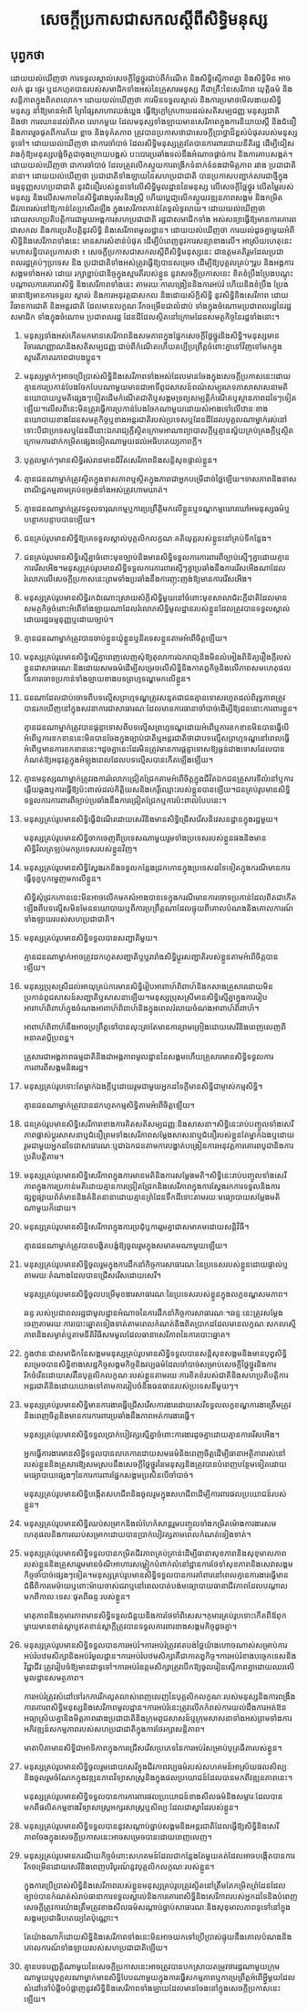 <h1 align='center'>សេចក្ដីប្រកាសជាសកលស្ដីពីសិទ្ធិមនុស្ស</h1>
<h2>បុព្វកថា</h2>
<p>ដោយយល់ឃើញថា ការទទួលស្គាល់សេចក្ដីថ្លៃថ្នូរជាប់ពីកំណើត និងសិទ្ធិស្មើភាពគ្នា និងសិទ្ធិមិន អាចលក់ ដូរ ផ្ទេរ ឬដកហូតបានរបស់សមាជិកទាំងអស់នៃគ្រួសារមនុស្ស គឺជាគ្រឹះនៃសេរីភាព យុត្ដិធម៌ និងសន្ដិភាពក្នុងពិភពលោក។
ដោយយល់ឃើញថា ការមិនទទួលស្គាល់ និងការប្រមាថមើលងាយសិទ្ធិមនុស្ស នាំឱ្យមានអំពើ ព្រៃផ្សៃសាហាវយង់ឃ្នង ធ្វើឱ្យក្ដៅក្រហាយដល់សតិសម្បជញ្ញៈមនុស្សជាតិ និងថា ការឈានដល់ពិភព លោកមួយ ដែលមនុស្សទាំងឡាយមានសេរីភាពក្នុងការនិយាយស្ដី និងជំនឿ និងភាពរួចផុតពីការភ័យ ខ្លាច និងទុគ៌តភាព ត្រូវបានប្រកាសថាជាសេចក្ដីប្រាថ្នាដ៏ខ្ពស់បំផុតរបស់មនុស្សទូទៅ។
ដោយយល់ឃើញថា ជាការចាំបាច់ ដែលសិទ្ធិមនុស្សត្រូវតែបានការពារដោយនីតិរដ្ឋ ដើម្បីជៀស វាងកុំឱ្យមនុស្សបង្ខំចិត្ដជាចុងក្រោយបង្អស់ បះបោរប្រឆាំងទល់នឹងអំណាចផ្ដាច់ការ និងការគាបសង្កត់។
ដោយយល់ឃើញថា ជាការចាំបាច់ ដែលត្រូវលើកស្ទួយការពង្រីកទំនាក់ទំនងជាមិត្ដភាព រវាង ប្រជាជាតិនានា។
ដោយយល់ឃើញថា ប្រជាជាតិទាំងឡាយនៃសហប្រជាជាតិ បានប្រកាសបញ្ជាក់សារជាថ្មីក្នុង ធម្មនុញ្ញសហប្រជាជាតិ នូវជំនឿរបស់ខ្លួនទៅលើសិទ្ធិមូលដ្ឋាននៃមនុស្ស លើសេចក្ដីថ្លៃថ្នូរ លើតម្លៃរបស់ មនុស្ស និងលើសមភាពនៃសិទ្ធិរវាងបុរសនិងស្ដ្រី ហើយប្ដេជា្ញលើកស្ទួយវឌ្ឍនភាពសង្គម និងកម្រិត ជីវភាពរស់នៅឱ្យកាន់តែប្រសើរឡើង ក្នុងសេរីភាពកាន់តែទូលំទូលាយ។
ដោយយល់ឃើញថា ដោយសហប្រតិបត្ដិការជាមួយអង្គការសហប្រជាជាតិ រដ្ឋជាសមាជិកទាំង អស់សន្យាធ្វើឱ្យមានការគោរពជាសកល និងការប្រតិបត្ដិនូវសិទ្ធិ និងសេរីភាពមូលដ្ឋាន។
ដោយយល់ឃើញថា ការយល់ដូចគ្នាមួយអំពីសិទ្ធិនិងសេរីភាពទាំងនេះ មានសារសំខាន់បំផុត ដើម្បីបំពេញនូវការសន្យាខាងលើ។
អាស្រ័យហេតុនេះ មហាសន្និបាតប្រកាសថា ៖
សេចក្ដីប្រកាសជាសកលស្ដីពីសិទ្ធិមនុស្សនេះ ជាឧត្ដមគតិរួមដែលប្រជាពលរដ្ឋគ្រប់ៗប្រទេស និង ប្រជាជាតិទាំងអស់ត្រូវធ្វើឱ្យបានសម្រេច ដើម្បីឱ្យបុគ្គលគ្រប់ៗរូប និងអង្គការសង្គមទាំងអស់ ដោយ រក្សាខ្ជាប់ជានិច្ចក្នុងស្មារតីរបស់ខ្លួន នូវសេចក្ដីប្រកាសនេះ ខិតខំប្រឹងប្រែងបណ្ដុះបណ្ដាលការគោរពសិទ្ធិ និងសេរីភាពទាំងនេះ តាមរយៈការបង្រៀននិងការអប់រំ ហើយនិងខំប្រឹង ប្រែងធានាឱ្យមានការទទួល ស្គាល់ និងការអនុវត្ដជាសកល និងដោយស័ក្ដិសិទ្ធិ នូវសិទ្ធិនិងសេរីភាព ដោយវិធានការជាតិ និងអន្ដរជាតិ ដែលមានលក្ខណៈរីកចម្រើនជាលំដាប់ ទាំងក្នុងចំណោមប្រជាពលរដ្ឋនៃរដ្ឋសមាជិក ទាំងក្នុងចំណោម ប្រជាពលរដ្ឋ ដែនដីដែលស្ថិតនៅក្រោមដែនសមត្ថកិច្ចនៃរដ្ឋទាំងនោះ។</p>
<ol>
  <li>
    <p>មនុស្សទាំងអស់កើតមកមានសេរីភាពនិងសមភាពក្នុងផ្នែកសេចក្ដីថ្លៃថ្នូរនិងសិទ្ធិ។មនុស្សមានវិចារណញ្ញាណនិងសតិសម្បជញ្ញៈជាប់ពីកំណើតហើយគប្បីប្រព្រឹត្ដចំពោះគ្នាទៅវិញទៅមកក្នុងស្មារតីភាតរភាពជាបងប្អូន។</p>
  </li>
  <li>
    <p>មនុស្សម្នាក់ៗអាចប្រើប្រាស់សិទ្ធិនិងសេរីភាពទាំងអស់ដែលមានចែងក្នុងសេចក្ដីប្រកាសនេះដោយគ្មានការប្រកាន់បែងចែកបែបណាមួយមានជាអាទិ៍ពូជសាសន៍ពណ៌សម្បុរភេទភាសាសាសនាមតិនយោបាយឬមតិផ្សេងៗទៀតដើមកំណើតជាតិឬសង្គមទ្រព្យសម្បត្ដិកំណើតឬស្ថានភាពដទៃៗទៀតឡើយ។លើសពីនេះមិនត្រូវធ្វើការប្រកាន់បែងចែកណាមួយដោយសំអាងទៅលើឋានៈខាងនយោបាយខាងដែនសមត្ថកិច្ចឬខាងអន្ដរជាតិរបស់ប្រទេសឬដែនដីដែលបុគ្គលណាម្នាក់រស់នៅទោះបីជាប្រទេសឬដែនដីនោះឯករាជ្យក្ដីស្ថិតក្រោមអាណាព្យាបាលក្ដីឬគ្មានស្វ័យគ្រប់គ្រងក្ដីឬស្ថិតក្រោមការដាក់កម្រិតផ្សេងទៀតណាមួយដល់អធិបតេយ្យភាពក្ដី។</p>
  </li>
  <li>
    <p>បុគ្គលម្នាក់ៗមានសិទ្ធិរស់រានមានជីវិតសេរីភាពនិងសន្ដិសុខផ្ទាល់ខ្លួន។</p>
  </li>
  <li>
    <p>គ្មានជនណាម្នាក់ត្រូវស្ថិតក្នុងទាសភាពឬស្ថិតក្នុងភាពជាអ្នកបម្រើដាច់ថ្លៃឡើយ។ទាសភាពនិងទាសពាណិជ្ជកម្មតាមគ្រប់ទម្រង់ទាំងអស់ត្រូវហាមឃាត់។</p>
  </li>
  <li>
    <p>គ្មានជនណាម្នាក់ត្រូវទទួលទារុណកម្មឬការប្រព្រឹត្ដិមកលើខ្លួនឬទណ្ឌកម្មឃោរឃៅអមនុស្សធម៌ឬបន្ថោកបន្ទាបបានឡើយ។</p>
  </li>
  <li>
    <p>ជនគ្រប់រូបមានសិទ្ធិឱ្យគេទទួលស្គាល់បុគ្គលិកលក្ខណៈគតិយុត្ដរបស់ខ្លួននៅគ្រប់ទីកន្លែង។</p>
  </li>
  <li>
    <p>ជនគ្រប់រូបមានសិទ្ធិស្មើគ្នាចំពោះមុខច្បាប់និងមានសិទ្ធិទទួលការការពារពីច្បាប់ស្មើៗគ្នាដោយគ្មានការរើសអើង។មនុស្សគ្រប់រូបមានសិទ្ធិទទួលការការពារស្មើៗគ្នាប្រឆាំងនឹងការរើសអើងណាដែលរំលោភលើសេចក្ដីប្រកាសនេះព្រមទាំងប្រឆាំងនឹងការញុះញង់ឱ្យមានការរើសអើង។</p>
  </li>
  <li>
    <p>មនុស្សគ្រប់រូបមានសិទ្ធិរកដំណោះស្រាយស័ក្ដិសិទ្ធិមួយនៅចំពោះមុខសាលាជំរះក្ដីជាតិដែលមានសមត្ថកិច្ចចំពោះអំពើទាំងឡាយណាដែលរំលោភសិទ្ធិមូលដ្ឋានរបស់ខ្លួនដែលត្រូវបានទទួលស្គាល់ដោយរដ្ឋធម្មនុញ្ញឬដោយច្បាប់។</p>
  </li>
  <li>
    <p>គ្មានជនណាម្នាក់ត្រូវបានចាប់ខ្លួនឃុំខ្លួនឬនិរទេសខ្លួនតាមអំពើចិត្ដឡើយ។</p>
  </li>
  <li>
    <p>មនុស្សគ្រប់រូបមានសិទ្ធិស្មើគ្នាពេញលេញសុំឱ្យតុលាការឯករាជ្យនិងមិនលំអៀងពិនិត្យរឿងក្ដីរបស់ខ្លួនជាសាធារណៈនិងដោយសមធម៌ដើម្បីសម្រេចលើសិទ្ធិនិងកាតព្វកិច្ចនិងលើភាពសមហេតុផលនៃការចោទប្រកាន់ទាំងឡាយខាងបទព្រហ្មទណ្ឌមកលើខ្លួន។</p>
  </li>
  <li>
    <p>ជនណាដែលជាប់ចោទពីបទល្មើសព្រហ្មទណ្ឌត្រូវសន្មតជាជនគ្មានទោសរហូតដល់ពិរុទ្ធភាពត្រូវបានរកឃើញនៅក្នុងសវនាការជាសាធារណៈដែលមានការធានាចាំបាច់ដើម្បីឱ្យជននោះការពារខ្លួន។</p>
    <p>គ្មានជនណាម្នាក់ត្រូវបានផ្ដន្ទាទោសពីបទល្មើសព្រហ្មទណ្ឌដោយអំពើឬការខកខានមិនបានធ្វើបើអំពើឬការខកខាននេះមិនបានចែងក្នុងច្បាប់ជាតិឬអន្ដរជាតិថាជាបទល្មើសព្រហ្មទណ្ឌនៅពេលធ្វើអំពើឬមានការខកខាននេះ។ដូចគ្នានេះដែរមិនត្រូវមានការផ្ដន្ទាទោសឱ្យធ្ងន់ជាងទោសដែលបានកំណត់ឱ្យអនុវត្ដក្នុងអំឡុងពេលដែលបទល្មើសបានកើតឡើងឡើយ។</p>
  </li>
  <li>
    <p>គ្មានមនុស្សណាម្នាក់ត្រូវរងការរំលោភជ្រៀតជ្រែកតាមអំពើចិត្ដក្នុងជីវិតឯកជនគ្រួសារទីលំនៅឬការឆ្លើយឆ្លងឬការធ្វើឱ្យប៉ះពាល់ដល់កិត្ដិយសនិងកេរ្ដិ៍ឈ្មោះរបស់ខ្លួនបានឡើយ។ជនគ្រប់រូបមានសិទ្ធិទទួលការការពារពីច្បាប់ប្រឆាំងនឹងការជ្រៀតជ្រែកឬការប៉ះពាល់បែបនេះ។</p>
  </li>
  <li>
    <p>មនុស្សគ្រប់រូបមានសិទ្ធិធ្វើដំណើរដោយសេរីនិងមានសិទ្ធិជ្រើសរើសនិវេសនដ្ឋានក្នុងរដ្ឋមួយ។</p>
    <p>មនុស្សគ្រប់រូបមានសិទ្ធិចាកចេញពីប្រទេសណាមួយរួមទាំងប្រទេសរបស់ខ្លួនផងនិងមានសិទ្ធិវិលត្រឡប់មកប្រទេសរបស់ខ្លួនវិញ។</p>
  </li>
  <li>
    <p>មនុស្សគ្រប់រូបមានសិទ្ធិស្វែងរកនិងទទួលកន្លែងជ្រកកោនក្នុងប្រទេសដទៃទៀតក្នុងករណីមានការធ្វើទុក្ខបុកម្នេញមកលើខ្លួន។</p>
    <p>សិទ្ធិសុំជ្រកកោននេះមិនអាចលើកមកសំអាងបានទេក្នុងករណីមានការចោទប្រកាន់ដែលពិតជាកើតឡើងពីបទល្មើសមិនមែននយោបាយឬពីការប្រព្រឹត្ដណាដែលផ្ទុយពីគោលបំណងនិងគោលការណ៍ទាំងឡាយរបស់សហប្រជាជាតិ។</p>
  </li>
  <li>
    <p>មនុស្សគ្រប់រូបមានសិទ្ធិទទួលបានសញ្ជាតិមួយ។</p>
    <p>គ្មានជនណាម្នាក់អាចត្រូវដកហូតសញ្ជាតិឬឬរារាំងសិទ្ធិប្ដូរសញ្ជាតិរបស់ខ្លួនតាមអំពើចិត្ដបានឡើយ។</p>
  </li>
  <li>
    <p>មនុស្សប្រុសស្រីដល់អាយុគ្រប់ការមានសិទ្ធិរៀបអាពាហ៍ពិពាហ៍និងកសាងគ្រួសារដោយមិនប្រកាន់ពូជសាសន៍សញ្ជាតិឬសាសនាឡើយ។មនុស្សប្រុសស្រីមានសិទ្ធិស្មើគ្នាក្នុងការរៀបអាពាហ៍ពិពាហ៍ក្នុងចំណងអាពាហ៍ពិពាហ៍និងក្នុងពេលរំលាយចំណងអាពាហ៍ពិពាហ៍។</p>
    <p>អាពាហ៍ពិពាហ៍នឹងអាចប្រព្រឹត្ដទៅបានលុះត្រាតែមានការព្រមព្រៀងដោយសេរីនិងពេញលេញពីអនាគតប្ដីប្រពន្ធ។</p>
    <p>គ្រួសារជាអង្គភាពធម្មជាតិនិងជាអង្គភាពមូលដ្ឋាននៃសង្គមហើយគ្រួសារមានសិទ្ធិទទួលការការពារពីសង្គមនិងរដ្ឋ។</p>
  </li>
  <li>
    <p>មនុស្សគ្រប់រូបទោះតែម្នាក់ឯងក្ដីឬដោយរួមជាមួយអ្នកដទៃក្ដីមានសិទ្ធិជាម្ចាស់កម្មសិទ្ធិ។</p>
    <p>គ្មានជនណាម្នាក់ត្រូវបានដកហូតកម្មសិទ្ធិតាមអំពើចិត្ដឡើយ។</p>
  </li>
  <li>
    <p>ជនគ្រប់រូបមានសិទ្ធិសេរីភាពខាងការគិតសតិសម្បជញ្ញៈនិងសាសនា។សិទ្ធិនេះរាប់បញ្ចូលទាំងសេរីភាពផ្លាស់ប្ដូរសាសនាឬជំនឿព្រមទាំងសេរីភាពសម្ដែងសាសនាឬជំនឿរបស់ខ្លួនតែម្នាក់ឯងឬដោយរួមជាមួយអ្នកដទៃជាសាធារណៈឬជាឯកជនតាមការបង្ហាត់បង្រៀនការអនុវត្ដការគោរពបូជានិងការប្រតិបត្ដិតាម។</p>
  </li>
  <li>
    <p>មនុស្សគ្រប់រូបមានសិទ្ធិសេរីភាពក្នុងការមានមតិនិងការសម្ដែងមតិ។សិទ្ធិនេះរាប់បញ្ចូលទាំងសេរីភាពក្នុងការប្រកាន់មតិដោយគ្មានការជ្រៀតជ្រែកនិងសេរីភាពក្នុងការស្វែងរកការទទួលនិងការផ្សព្វផ្សាយព័ត៌មាននិងគំនិតនានាដោយគ្មានព្រំដែនទឹកដីទោះតាមរយៈមធ្យោបាយសម្ដែងមតិណាមួយក៏ដោយ។</p>
  </li>
  <li>
    <p>មនុស្សគ្រប់រូបមានសិទ្ធិសេរីភាពក្នុងការប្រជុំឬការរួមគ្នាជាសមាគមដោយសន្ដិវិធី។</p>
    <p>គ្មានជនណាម្នាក់ត្រូវបានបង្ខិតបង្ខំឱ្យចូលរួមក្នុងសមាគមណាមួយឡើយ។</p>
  </li>
  <li>
    <p>មនុស្សគ្រប់រូបមានសិទ្ធិចូលរួមក្នុងការដឹកនាំកិច្ចការសាធារណៈនៃប្រទេសរបស់ខ្លួនដោយផ្ទាល់ឬតាមរយៈតំណាងដែលបានជ្រើសរើសដោយសេរី។</p>
    <p>មនុស្សគ្រប់រូបមានសិទ្ធិចូលបម្រើមុខងារសាធារណៈនៃប្រទេសរបស់ខ្លួនក្នុងលក្ខខណ្ឌសមភាព។</p>
    <p>ឆន្ទៈរបស់ប្រជាពលរដ្ឋជាមូលដ្ឋានអំណាចនៃការដឹកនាំកិច្ចការសាធារណៈ។ឆន្ទៈនេះត្រូវសម្ដែងចេញតាមរយៈការបោះឆ្នោតទៀងទាត់តាមពេលកំណត់និងពិតប្រាកដដែលមានលក្ខណៈសកលស្មើភាពនិងសម្ងាត់់ឬតាមនីតិវិធីសមមូលដែលធានាសេរីភាពនៃការបោះឆ្នោត។</p>
  </li>
  <li>
    <p>ក្នុងឋានៈជាសមាជិកនៃសង្គមមនុស្សគ្រប់រូបមានសិទ្ធិទទួលបានសន្ដិសុខសង្គមនិងមានបុព្វសិទ្ធិសម្រេចបានសិទ្ធិខាងសេដ្ឋកិច្ចសង្គមកិច្ចនិងវប្បធម៌ដែលចាំបាច់សម្រាប់សេចក្ដីថ្លៃថ្នូរនិងការរីកចំរើនដោយសេរីនៃបុគ្គលិកលក្ខណៈរបស់ខ្លួនតាមរយៈការខិតខំរបស់ជាតិនិងសហប្រតិបត្ដិការអន្ដរជាតិនិងដោយយោងទៅតាមការរៀបចំនិងធនធានរបស់ប្រទេសនីមួយៗ។</p>
  </li>
  <li>
    <p>មនុស្សគ្រប់រូបមានសិទ្ធិមានការងារធ្វើជ្រើសរើសការងារដោយសេរីទទួលលក្ខខណ្ឌការងារត្រឹមត្រូវនិងពេញចិត្ដនិងមានការការពារប្រឆាំងនឹងភាពអត់ការងារធ្វើ។</p>
    <p>មនុស្សគ្រប់រូបមានសិទ្ធិទទួលប្រាក់បៀវត្សស្មើគ្នាចំពោះការងារដូចគ្នាដោយគ្មានការរើសអើង។</p>
    <p>អ្នកធ្វើការងារមានសិទ្ធិទទួលបានលាភការដោយសមធម៌និងពេញចិត្ដដើម្បីធានាអត្ថិភាពរស់នៅរបស់ខ្លួននិងគ្រួសារឱ្យសមស្របនឹងសេចក្ដីថ្លៃថ្នូរនៃមនុស្សនិងត្រូវបានបំពេញបន្ថែមទៀតដោយមធ្យោបាយផ្សេងៗនៃការការពារផ្នែកសង្គមប្រសិនបើចាំបាច់។</p>
    <p>មនុស្សគ្រប់រូបមានសិទ្ធិបង្កើតសហជីពនិងចូលរួមក្នុងសហជីពដើម្បីការពារផលប្រយោជន៍របស់ខ្លួន។</p>
  </li>
  <li>
    <p>មនុស្សគ្រប់រូបមានសិទ្ធិឈប់សម្រាកនិងលំហែកំសាន្ដរួមបញ្ចូលទាំងកម្រិតម៉ោងការងារសមហេតុផលនិងការឈប់សម្រាកដោយបានប្រាក់បៀវត្សតាមពេលកំណត់ទៀងទាត់។</p>
  </li>
  <li>
    <p>មនុស្សគ្រប់រូបមានសិទ្ធិទទួលបានកម្រិតជីវភាពគ្រប់គ្រាន់ដើម្បីធានាសុខភាពនិងសុខុមាលភាពរបស់ខ្លួននិងគ្រួសាររួមមានចំណីអាហារសម្លៀកបំពាក់លំនៅដ្ឋានការថែទាំសុខភាពនិងសេវាសង្គមកិច្ចចាំបាច់ផ្សេងៗទៀត។មនុស្សគ្រប់រូបមានសិទ្ធិទទួលបានការគាំពារនៅពេលគ្មានការងារធ្វើមានជំងឺពិការមេម៉ាយឬពោះម៉ាយចាស់ជរាឬនៅពេលបាត់បង់មធ្យោបាយធានាជីវភាពដែលបណ្ដាលមកពីកាលៈទេសៈផុតពីឆន្ទៈរបស់ខ្លួន។</p>
    <p>មាតុភាពនិងកុមារភាពមានសិទ្ធិទទួលជំនួយនិងការថែទាំពិសេស។កុមារគ្រប់រូបទោះកើតពីឪពុកម្ដាយមានខាន់ស្លាឬឥតខាន់ស្លាក្ដីត្រូវបានទទួលការពារខាងសង្គមកិច្ចដូចគ្នា។</p>
  </li>
  <li>
    <p>មនុស្សគ្រប់រូបមានសិទ្ធិទទួលបានការអប់រំ។ការអប់រំត្រូវឥតបង់ថ្លៃយ៉ាងហោចណាស់សម្រាប់ការអប់រំបឋមសិក្សានិងអប់រំមូលដ្ឋាន។ការអប់រំបឋមសិក្សាគឺជាកាតព្វកិច្ច។ការអប់រំខាងបច្ចេកទេសនិងវិជ្ជាជីវៈត្រូវរៀបចំឱ្យមានជាទូទៅ។ការអប់រំឧត្ដមសិក្សាត្រូវបើកឱ្យចូលរៀនស្មើភាពគ្នាដោយឈរលើមូលដ្ឋានសមត្ថភាព។</p>
    <p>ការអប់រំត្រូវសំដៅទៅរកការរីកលូតលាស់ពេញលេញនៃបុគ្គលិកលក្ខណៈរបស់មនុស្សនិងការពង្រឹងការគោរពសិទ្ធិមនុស្សនិងសេរីភាពមូលដ្ឋាន។ការអប់រំនេះត្រូវលើកកំពស់ការយល់ដឹងការអត់ឱនអធ្យាស្រ័យគ្នានិងមិត្ដភាពរវាងប្រជាជាតិនិងក្រុមពូជសាសន៍ឬក្រុមសាសនាទាំងអស់ព្រមទាំងការអភិវឌ្ឍន៍សកម្មភាពរបស់សហប្រជាជាតិក្នុងការថែរក្សាសន្ដិភាព។</p>
    <p>មាតាបិតាមានសិទ្ធិជាអាទិភាពក្នុងការជ្រើសរើសប្រភេទនៃការអប់រំសម្រាប់បុត្រធីតារបស់ខ្លួន។</p>
  </li>
  <li>
    <p>មនុស្សគ្រប់រូបមានសិទ្ធិចូលរួមដោយសេរីក្នុងជីវភាពវប្បធម៌របស់សហគមន៍អាស្រ័យផលសិល្បៈនិងចូលរួមចំណែកក្នុងវឌ្ឍនភាពវិទ្យាសាស្ដ្រនិងក្នុងផលប្រយោជន៍ដែលបានមកពីវឌ្ឍនភាពនេះ។</p>
    <p>មនុស្សគ្រប់រូបមានសិទ្ធិទទួលបានការការពារផលប្រយោជន៍ខាងសីលធម៌និងសម្ភារៈដែលបានមកពីផលិតកម្មខាងវិទ្យាសាស្ដ្រអក្សរសាស្ដ្រឬសិល្បៈដែលជាស្នាដៃរបស់ខ្លួន។</p>
  </li>
  <li>
    <p>មនុស្សគ្រប់រូបមានសិទ្ធិទទួលបាននូវសណ្ដាប់ធ្នាប់សង្គមនិងអន្ដរជាតិដែលធ្វើឱ្យសិទ្ធិនិងសេរីភាពចែងក្នុងសេចក្ដីប្រកាសនេះអាចសម្រេចបានដោយពេញលេញ។</p>
  </li>
  <li>
    <p>មនុស្សគ្រប់រូបមានករណីយកិច្ចចំពោះសហគមន៍ដែលជាកន្លែងតែមួយគត់ដែលអាចបង្កើតបានការរីកចម្រើនដោយសេរីនិងពេញបរិបូរណ៍នូវបុគ្គលិកលក្ខណៈរបស់ខ្លួន។</p>
    <p>ក្នុងការប្រើប្រាស់សិទ្ធិនិងសេរីភាពរបស់ខ្លួនមនុស្សគ្រប់រូបត្រូវស្ថិតនៅត្រឹមតែកម្រិតព្រំដែនដែលច្បាប់បានកំណត់សំរាប់ធានាការទទួលស្គាល់និងការគោរពសិទ្ធិនិងសេរីភាពរបស់អ្នកដទៃនិងបំពេញសេចក្ដីត្រូវការយ៉ាងត្រឹមត្រូវខាងសីលធម៌សណ្ដាប់ធ្នាប់សាធារណៈនិងសុខុមាលភាពទូទៅនៅក្នុងសង្គមប្រជាធិបតេយ្យតែប៉ុណ្ណោះ។</p>
    <p>តែយ៉ាងណាក៏ដោយសិទ្ធិនិងសេរីភាពទាំងនេះមិនអាចយកទៅប្រើប្រាស់ផ្ទុយនឹងគោលបំណងនិងគោលការណ៍ទាំងឡាយរបស់សហប្រជាជាតិឡើយ។</p>
  </li>
  <li>
    <p>គ្មានបទបញ្ញត្ដិណាមួយនៃសេចក្ដីប្រកាសនេះអាចត្រូវបានបកស្រាយតម្រូវថារដ្ឋណាមួយក្រុមណាមួយឬបុគ្គលណាម្នាក់មានសិទ្ធិបែបណាមួយក្នុងការធ្វើសកម្មភាពឬការប្រព្រឹត្ដអំពើអ្វ្វីមួយដែលសំដៅទៅបំផ្លិចបំផ្លាញនូវសិទ្ធិនិងសេរីភាពទាំងឡាយដែលមានចែងនៅក្នុងសេចក្ដីប្រកាសនេះឡើយ។</p>
  </li>
</ol>